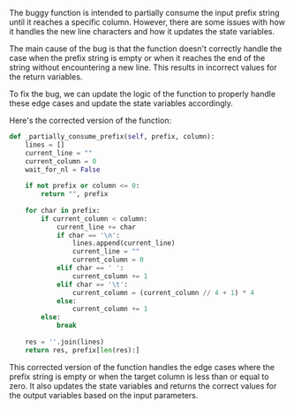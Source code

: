 The buggy function is intended to partially consume the input prefix string until it reaches a specific column. However, there are some issues with how it handles the new line characters and how it updates the state variables.

The main cause of the bug is that the function doesn't correctly handle the case when the prefix string is empty or when it reaches the end of the string without encountering a new line. This results in incorrect values for the return variables.

To fix the bug, we can update the logic of the function to properly handle these edge cases and update the state variables accordingly.

Here's the corrected version of the function:
```python
def _partially_consume_prefix(self, prefix, column):
    lines = []
    current_line = ""
    current_column = 0
    wait_for_nl = False
    
    if not prefix or column <= 0:
        return "", prefix
    
    for char in prefix:
        if current_column < column:
            current_line += char
            if char == '\n':
                lines.append(current_line)
                current_line = ""
                current_column = 0
            elif char == ' ':
                current_column += 1
            elif char == '\t':
                current_column = (current_column // 4 + 1) * 4
            else:
                current_column += 1
        else:
            break
    
    res = ''.join(lines)
    return res, prefix[len(res):]
```

This corrected version of the function handles the edge cases where the prefix string is empty or when the target column is less than or equal to zero. It also updates the state variables and returns the correct values for the output variables based on the input parameters.